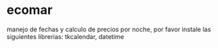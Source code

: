 # ecomar
manejo de fechas y calculo de precios por noche, por favor instale las siguientes librerias: tkcalendar, datetime

